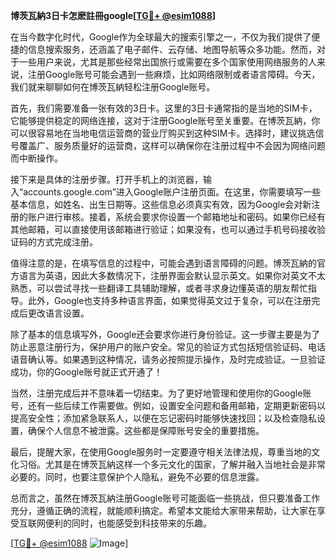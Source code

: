 **博茨瓦納3日卡怎麽註冊google[[TG💪+ @esim1088](https://t.me/s/esim1088)]**

在当今数字化时代，Google作为全球最大的搜索引擎之一，不仅为我们提供了便捷的信息搜索服务，还涵盖了电子邮件、云存储、地图导航等众多功能。然而，对于一些用户来说，尤其是那些经常出国旅行或需要在多个国家使用网络服务的人来说，注册Google账号可能会遇到一些麻烦，比如网络限制或者语言障碍。今天，我们就来聊聊如何在博茨瓦納轻松注册Google账号。

首先，我们需要准备一张有效的3日卡。这里的3日卡通常指的是当地的SIM卡，它能够提供稳定的网络连接，这对于注册Google账号至关重要。在博茨瓦納，你可以很容易地在当地电信运营商的营业厅购买到这种SIM卡。选择时，建议挑选信号覆盖广、服务质量好的运营商，这样可以确保你在注册过程中不会因为网络问题而中断操作。

接下来是具体的注册步骤。打开手机上的浏览器，输入“accounts.google.com”进入Google账户注册页面。在这里，你需要填写一些基本信息，如姓名、出生日期等。这些信息必须真实有效，因为Google会对新注册的账户进行审核。接着，系统会要求你设置一个邮箱地址和密码。如果你已经有其他邮箱，可以直接使用该邮箱进行验证；如果没有，也可以通过手机号码接收验证码的方式完成注册。

值得注意的是，在填写信息的过程中，可能会遇到语言障碍的问题。博茨瓦納的官方语言为英语，因此大多数情况下，注册界面会默认显示英文。如果你对英文不太熟悉，可以尝试寻找一些翻译工具辅助理解，或者寻求身边懂英语的朋友帮忙指导。此外，Google也支持多种语言界面，如果觉得英文过于复杂，可以在注册完成后更改语言设置。

除了基本的信息填写外，Google还会要求你进行身份验证。这一步骤主要是为了防止恶意注册行为，保护用户的账户安全。常见的验证方式包括短信验证码、电话语音确认等。如果遇到这种情况，请务必按照提示操作，及时完成验证。一旦验证成功，你的Google账号就正式开通了！

当然，注册完成后并不意味着一切结束。为了更好地管理和使用你的Google账号，还有一些后续工作需要做。例如，设置安全问题和备用邮箱，定期更新密码以提高安全性；添加紧急联系人，以便在忘记密码时能够快速找回；以及检查隐私设置，确保个人信息不被泄露。这些都是保障账号安全的重要措施。

最后，提醒大家，在使用Google服务时一定要遵守相关法律法规，尊重当地的文化习俗。尤其是在博茨瓦納这样一个多元文化的国家，了解并融入当地社会是非常必要的。同时，也要注意保护个人隐私，避免不必要的信息泄露。

总而言之，虽然在博茨瓦納注册Google账号可能面临一些挑战，但只要准备工作充分，遵循正确的流程，就能顺利搞定。希望本文能给大家带来帮助，让大家在享受互联网便利的同时，也能感受到科技带来的乐趣。

[[TG💪+ @esim1088](https://t.me/s/esim1088) ![Image](https://i.postimg.cc/4NQfJmqS/Snipaste-2025-05-13-00-14-12.png)]